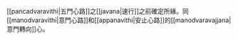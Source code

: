 [[pancadvaravithi|五門心路]]之[[javana|速行]]之前確定所緣。同[[manodvaravithi|意門心路]]和[[appanavithi|安止心路]]的[[manodvaravajjana|意門轉向]]心。